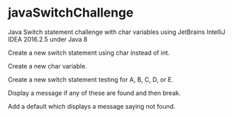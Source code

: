 # javaSwitchChallenge
Java Switch statement challenge with char variables using JetBrains IntelliJ IDEA 2016.2.5 under Java 8

Create a new switch statement using char instead of int. 

Create a new char variable.

Create a new switch statement testing for A, B, C, D, or E.

Display a message if any of these are found and then break.

Add a default which displays a message saying not found.
